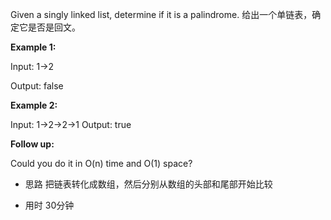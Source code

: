 Given a singly linked list, determine if it is a palindrome.
给出一个单链表，确定它是否是回文。

__Example 1:__

Input: 1->2

Output: false

__Example 2:__

Input: 1->2->2->1
Output: true

__Follow up:__

Could you do it in O(n) time and O(1) space?

- 思路
把链表转化成数组，然后分别从数组的头部和尾部开始比较

- 用时
30分钟



